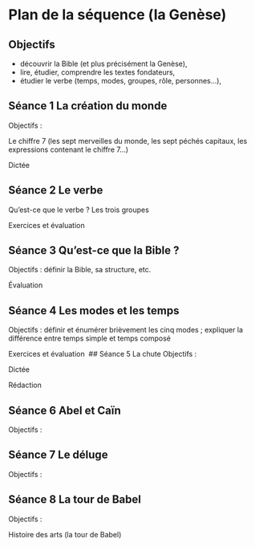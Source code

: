 # Plan de la séquence (la Genèse)

## Objectifs

- découvrir la Bible (et plus précisément la Genèse),
- lire, étudier, comprendre les textes fondateurs,
- étudier le verbe (temps, modes, groupes, rôle, personnes...),

## Séance 1 La création du monde
Objectifs :

Le chiffre 7 (les sept merveilles du monde, les sept péchés capitaux, les expressions contenant le chiffre 7...)

Dictée

## Séance 2 Le verbe
Qu’est-ce que le verbe ? Les trois groupes

Exercices et évaluation

## Séance 3 Qu’est-ce que la Bible ?
Objectifs : définir la Bible, sa structure, etc.

Évaluation

## Séance 4 Les modes et les temps
Objectifs : définir et énumérer brièvement les cinq modes ; expliquer la différence entre temps simple et temps composé

Exercices et évaluation
 ## Séance 5 La chute
Objectifs :

Dictée

Rédaction

## Séance 6 Abel et Caïn
Objectifs :

## Séance 7 Le déluge
Objectifs :

## Séance 8 La tour de Babel
Objectifs :

Histoire des arts (la tour de Babel)
